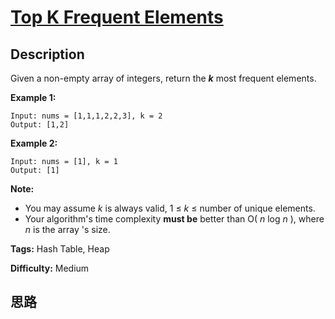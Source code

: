 # [Top K Frequent Elements][title]

## Description

Given a non-empty array of integers, return the **_k_** most frequent
elements.

**Example 1:**
            Input: nums = [1,1,1,2,2,3], k = 2    Output: [1,2]    

**Example 2:**
            Input: nums = [1], k = 1    Output: [1]

**Note:**

  * You may assume _k_ is always valid, 1  ≤ _k_ ≤ number of unique elements.
  * Your algorithm's time complexity **must be** better than O( _n_ log _n_ ), where _n_ is the array 's size.


**Tags:** Hash Table, Heap

**Difficulty:** Medium

## 思路

[title]: https://leetcode.com/problems/top-k-frequent-elements
